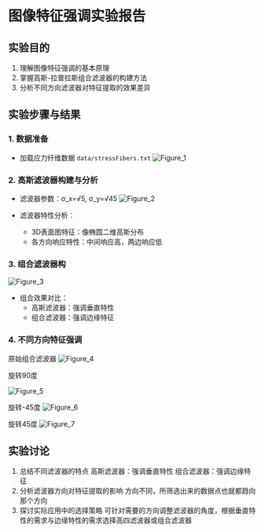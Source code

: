 # 图像特征强调实验报告

## 实验目的
1. 理解图像特征强调的基本原理
2. 掌握高斯-拉普拉斯组合滤波器的构建方法
3. 分析不同方向滤波器对特征提取的效果差异
## 实验步骤与结果
### 1. 数据准备
- 加载应力纤维数据 `data/stressFibers.txt`
![Figure_1](https://github.com/user-attachments/assets/e5e746ff-7e38-4b2d-96fb-7f32ab16f357)

 
### 2. 高斯滤波器构建与分析
- 滤波器参数：σ_x=√5, σ_y=√45
![Figure_2](https://github.com/user-attachments/assets/582c93be-9119-41e3-84ee-5a8d2b8d35a0)


- 滤波器特性分析：
  - 3D表面图特征：像椭圆二维高斯分布
  - 各方向响应特性：中间响应高，两边响应低
### 3. 组合滤波器构
![Figure_3](https://github.com/user-attachments/assets/d9ad951d-5da6-487f-999e-cdffe5cd1991)

- 组合效果对比：
  - 高斯滤波器：强调垂直特性
  - 组合滤波器：强调边缘特征

### 4. 不同方向特征强调 

原始组合滤波器
![Figure_4](https://github.com/user-attachments/assets/3d8e7792-b733-45af-85e1-80c4f2806c2c)



旋转90度

![Figure_5](https://github.com/user-attachments/assets/60556cb1-de9c-4ac5-be7d-6f77bfbed82f)


旋转-45度
![Figure_6](https://github.com/user-attachments/assets/db78be14-15b4-426a-bc47-14775b923df0)


旋转45度
![Figure_7](https://github.com/user-attachments/assets/c0370970-e881-4aaf-b3ec-99da1b37aa78)



## 实验讨论
1. 总结不同滤波器的特点     高斯滤波器：强调垂直特性     组合滤波器：强调边缘特征
2. 分析滤波器方向对特征提取的影响     方向不同，所筛选出来的数据点也就都趋向那个方向
3. 探讨实际应用中的选择策略     可针对需要的方向调整滤波器的角度，根据垂直特性的需求与边缘特性的需求选择高四滤波器或组合滤波器
